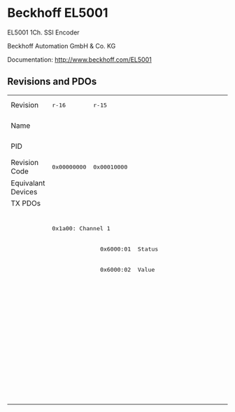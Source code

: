 # Beckhoff EL5001

EL5001 1Ch. SSI Encoder

Beckhoff Automation GmbH & Co. KG

Documentation: <a href="http://www.beckhoff.com/EL5001">http://www.beckhoff.com/EL5001</a>

## Revisions and PDOs
<table>
<tr >
<td class="first">Revision</td>
<td ><pre>r-16</pre></td>
<td ><pre>r-15</pre></td>
<td ><pre>r1000</pre></td>
<td ><pre>r1001</pre></td>
<td ><pre>r1002</pre></td>
<td ><pre>r1003</pre></td>
<td ><pre>r1004</pre></td>
<td ><pre>r1005</pre></td>
<td ><pre>r9979</pre></td>
<td ><pre>r9980</pre></td>
</tr>
<tr >
<td class="first">Name</td>
<td  colspan=10 align="center"><pre>EL5001 1Ch. SSI Encoder</pre></td>
</tr>
<tr >
<td class="first">PID</td>
<td  colspan=10 align="center"><pre>0x13893052</pre></td>
</tr>
<tr >
<td class="first">Revision Code</td>
<td ><pre>0x00000000</pre></td>
<td ><pre>0x00010000</pre></td>
<td ><pre>0x03f80000</pre></td>
<td ><pre>0x03f90000</pre></td>
<td ><pre>0x03fa0000</pre></td>
<td ><pre>0x03fb0000</pre></td>
<td ><pre>0x03fc0000</pre></td>
<td ><pre>0x03fd0000</pre></td>
<td ><pre>0x270b0000</pre></td>
<td ><pre>0x270c0000</pre></td>
</tr>
<tr >
<td class="first">Equivalant Devices</td>
<td  colspan=10 align="center"></td>
</tr>
<tr class="txpdo pdosection">
<td class="first" rowspan=10 valign=top>TX PDOs</td>
<td colspan=8 align="left"></td>
<td colspan=2 align="left"><pre>: </pre></td>
<td></td>
</tr>
<tr class="txpdo pdosection">
<td  colspan=8 align="left"><pre>0x1a00: Channel 1</pre></td>
<td  colspan=2 align="left"></td>
</tr>
<tr class="txpdo">
<td ></td>
<td ><pre>  0x6000:01  Status                          BYTE</pre></td>
<td  colspan=8 align="left"></td>
</tr>
<tr class="txpdo">
<td ></td>
<td ><pre>  0x6000:02  Value                           UDINT</pre></td>
<td  colspan=8 align="left"></td>
</tr>
<tr class="txpdo pdosection">
<td  colspan=2 align="left"></td>
<td  colspan=6 align="left"><pre>0x1a01: SSI Inputs</pre></td>
<td  colspan=2 align="left"></td>
</tr>
<tr class="txpdo">
<td  colspan=2 align="left"></td>
<td ><pre>  0x6010:01  Data error                      BOOL</pre></td>
<td  colspan=5 align="left"><pre>  0x6010:01  Status__Data error              BOOL</pre></td>
<td  colspan=2 align="left"></td>
</tr>
<tr class="txpdo">
<td  colspan=2 align="left"></td>
<td ><pre>  0x6010:02  Frame error                     BOOL</pre></td>
<td  colspan=5 align="left"><pre>  0x6010:02  Status__Frame error             BOOL</pre></td>
<td  colspan=2 align="left"></td>
</tr>
<tr class="txpdo">
<td  colspan=2 align="left"></td>
<td ><pre>  0x6010:03  Power failure                   BOOL</pre></td>
<td  colspan=5 align="left"><pre>  0x6010:03  Status__Power failure           BOOL</pre></td>
<td  colspan=2 align="left"></td>
</tr>
<tr class="txpdo">
<td  colspan=7 align="left"></td>
<td ><pre>  0x6010:0e  Status__Sync error              BOOL</pre></td>
<td  colspan=2 align="left"></td>
</tr>
<tr class="txpdo">
<td  colspan=2 align="left"></td>
<td  colspan=6 align="left"><pre>  0x6010:11  Counter value                   UDINT</pre></td>
<td  colspan=2 align="left"></td>
</tr>
</table>

